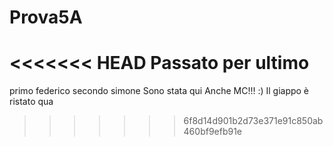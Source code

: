 # Prova5A
<<<<<<< HEAD
Passato per ultimo 
=======





primo federico
secondo simone
Sono stata qui
Anche MC!!! :)
Il giappo è ristato qua
>>>>>>> 6f8d14d901b2d73e371e91c850ab460bf9efb91e
